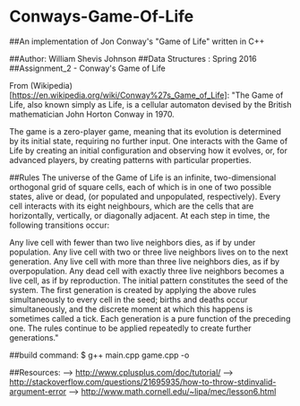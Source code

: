 # Conways-Game-Of-Life
##An implementation of Jon Conway's "Game of Life" written in C++

##Author: William Shevis Johnson
##Data Structures : Spring 2016
##Assignment_2 - Conway's Game of Life

From (Wikipedia)[https://en.wikipedia.org/wiki/Conway%27s_Game_of_Life]: "The Game of Life, also known simply as Life, is a cellular automaton devised by the British mathematician John Horton Conway in 1970.

The game is a zero-player game, meaning that its evolution is determined by its initial state, requiring no further input. One interacts with the Game of Life by creating an initial configuration and observing how it evolves, or, for advanced players, by creating patterns with particular properties.

##Rules
The universe of the Game of Life is an infinite, two-dimensional orthogonal grid of square cells, each of which is in one of two possible states, alive or dead, (or populated and unpopulated, respectively). Every cell interacts with its eight neighbours, which are the cells that are horizontally, vertically, or diagonally adjacent. At each step in time, the following transitions occur:

Any live cell with fewer than two live neighbors dies, as if by under population.
Any live cell with two or three live neighbors lives on to the next generation.
Any live cell with more than three live neighbors dies, as if by overpopulation.
Any dead cell with exactly three live neighbors becomes a live cell, as if by reproduction.
The initial pattern constitutes the seed of the system. The first generation is created by applying the above rules simultaneously to every cell in the seed; births and deaths occur simultaneously, and the discrete moment at which this happens is sometimes called a tick. Each generation is a pure function of the preceding one. The rules continue to be applied repeatedly to create further generations."

##build command:
    $ g++ main.cpp game.cpp -o <executable>

##Resources:
--> http://www.cplusplus.com/doc/tutorial/
--> http://stackoverflow.com/questions/21695935/how-to-throw-stdinvalid-argument-error
--> http://www.math.cornell.edu/~lipa/mec/lesson6.html
